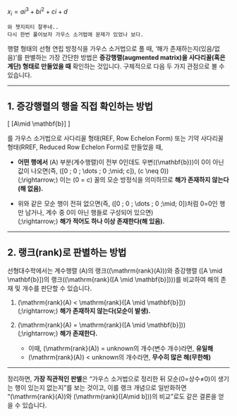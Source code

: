 $x_i = ai^3+bi^2+ci+d$


```
와 챗지피티 잘푸네..
다시 한번 풀어보자 가우스 소거법에 문제가 있었나 보다.
```


행렬 형태의 선형 연립 방정식을 가우스 소거법으로 풀 때, ‘해가 존재하는지(있음/없음)’를 판별하는 가장 간단한 방법은 **증강행렬(augmented matrix)을 사다리꼴(혹은 계단) 형태로 만들었을 때** 확인하는 것입니다. 구체적으로 다음 두 가지 관점으로 볼 수 있습니다.

---

## 1. 증강행렬의 행을 직접 확인하는 방법

\[
[A\mid \mathbf{b}]
\]

를 가우스 소거법으로 사다리꼴 형태(REF, Row Echelon Form) 또는 기약 사다리꼴 형태(RREF, Reduced Row Echelon Form)로 만들었을 때,

- **어떤 행에서** \(A\) 부분(계수행렬)이 전부 0인데도 우변(\(\mathbf{b}\))이 0이 아닌 값이 나오면(즉, \([0 \; 0 \; \dots \; 0 \;\mid\; c]\), \(c \neq 0\))   
  \(\;\rightarrow\;\) 이는 \(0 = c\) 꼴의 모순 방정식을 의미하므로 **해가 존재하지 않는다(해 없음).**

- 위와 같은 모순 행이 전혀 없으면(즉, \([0 \; 0 \; \dots \; 0 \;\mid\; 0]\)처럼 0=0인 행만 남거나, 계수 중 0이 아닌 행들로 구성되어 있으면)   
  \(\;\rightarrow\;\) **해가 적어도 하나 이상 존재한다(해 있음).**

---

## 2. 랭크(rank)로 판별하는 방법

선형대수학에서는 계수행렬 \(A\)의 랭크(\(\mathrm{rank}(A)\))와 증강행렬 \([A \mid \mathbf{b}]\)의 랭크(\(\mathrm{rank}([A \mid \mathbf{b}])\))를 비교하여 해의 존재 및 개수를 판단할 수 있습니다.

1. \(\mathrm{rank}(A) < \mathrm{rank}([A \mid \mathbf{b}])\)  
   \(\;\rightarrow\;\) **해가 존재하지 않는다(모순이 발생).**

2. \(\mathrm{rank}(A) = \mathrm{rank}([A \mid \mathbf{b}])\)  
   \(\;\rightarrow\;\) **해가 존재한다.**  
   - 이때, \(\mathrm{rank}(A)\) = unknown의 개수(변수 개수)라면, **유일해**  
   - \(\mathrm{rank}(A)\) < unknown의 개수라면, **무수히 많은 해(무한해)**

---

정리하면, **가장 직관적인 판별**은 “가우스 소거법으로 정리한 뒤 모순(0=상수≠0)이 생기는 행이 있는지 없는지”를 보는 것이고, 이를 랭크 개념으로 일반화하면 “\(\mathrm{rank}(A)\)와 \(\mathrm{rank}([A\mid b])\)의 비교”로도 같은 결론을 얻을 수 있습니다.